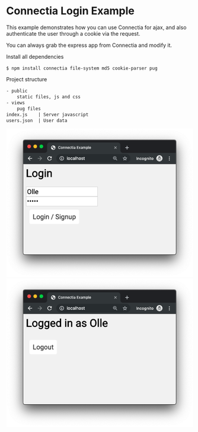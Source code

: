 # Connectia Login Example

This example demonstrates how you can use Connectia for ajax, and also authenticate the user through a cookie via the request.

You can always grab the express app from Connectia and modify it.

Install all dependencies
    
    $ npm install connectia file-system md5 cookie-parser pug

Project structure

    - public
        static files, js and css
    - views
        pug files
    index.js    | Server javascript
    users.json  | User data


![](sh-example.png)
![](sh-example-2.png)